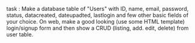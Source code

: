 task : Make a database table of "Users" with ID, name, email, password, status, datacreated, dateupadted, lastlogin and few other basic fields of your choice. 
On web, make a good looking (use some HTML template) login/signup form and then show a CRUD (listing, add. edit, delete) from user table.